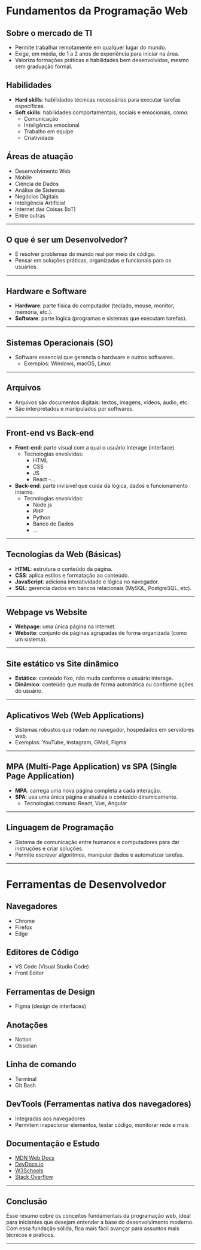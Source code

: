 # Fundamentos da Programação Web

## Sobre o mercado de TI

- Permite trabalhar remotamente em qualquer lugar do mundo.
- Exige, em média, de 1 a 2 anos de experiência para iniciar na área.
- Valoriza formações práticas e habilidades bem desenvolvidas, mesmo sem graduação formal.

## Habilidades

- **Hard skills**: habilidades técnicas necessárias para executar tarefas específicas.
- **Soft skills**: habilidades comportamentais, sociais e emocionais, como:
  - Comunicação
  - Inteligência emocional
  - Trabalho em equipe
  - Criatividade

## Áreas de atuação

- Desenvolvimento Web
- Mobile
- Ciência de Dados
- Análise de Sistemas
- Negócios Digitais
- Inteligência Artificial
- Internet das Coisas (IoT)
- Entre outras

---

## O que é ser um Desenvolvedor?

- É resolver problemas do mundo real por meio de código.
- Pensar em soluções práticas, organizadas e funcionais para os usuários.

---

## Hardware e Software

- **Hardware**: parte física do computador (teclado, mouse, monitor, memória, etc.).
- **Software**: parte lógica (programas e sistemas que executam tarefas).

---

## Sistemas Operacionais (SO)

- Software essencial que gerencia o hardware e outros softwares.
  - Exemplos: Windows, macOS, Linux

---

## Arquivos

- Arquivos são documentos digitais: textos, imagens, vídeos, áudio, etc.
- São interpretados e manipulados por softwares.

---

## Front-end vs Back-end

- **Front-end**: parte visual com a qual o usuário interage (interface).
  - Tecnologias envolvidas:
    - HTML
    - CSS
    - JS
    - React
    -...
- **Back-end**: parte invisível que cuida da lógica, dados e funcionamento interno.
  - Tecnologias envolvidas:
    - Node.js
    - PHP
    - Python
    - Banco de Dados
    - ...

---

## Tecnologias da Web (Básicas)

- **HTML**: estrutura o conteúdo da página.
- **CSS**: aplica estilos e formatação ao conteúdo.
- **JavaScript**: adiciona interatividade e lógica no navegador.
- **SQL**: gerencia dados em bancos relacionais (MySQL, PostgreSQL, etc).

---

## Webpage vs Website

- **Webpage**: uma única página na internet.
- **Website**: conjunto de páginas agrupadas de forma organizada (como um sistema).

---

## Site estático vs Site dinâmico

- **Estático**: conteúdo fixo, não muda conforme o usuário interage.
- **Dinâmico**: conteúdo que muda de forma automática ou conforme ações do usuário.

---

## Aplicativos Web (Web Applications)

- Sistemas robustos que rodam no navegador, hospedados em servidores web.
- Exemplos: YouTube, Instagram, GMail, Figma

---

## MPA (Multi-Page Application) vs SPA (Single Page Application)

- **MPA**: carrega uma nova página completa a cada interação.
- **SPA**: usa uma única página e atualiza o conteúdo dinamicamente.
  - Tecnologias comuns: React, Vue, Angular

---

## Linguagem de Programação

- Sistema de comunicação entre humanos e computadores para dar instruções e criar soluções.
- Permite escrever algoritmos, manipular dados e automatizar tarefas.

---

# Ferramentas de Desenvolvedor

## Navegadores

- Chrome
- Firefox
- Edge

## Editores de Código

- VS Code (Visual Studio Code)
- Front Editor

## Ferramentas de Design

- Figma (design de interfaces)

## Anotações

- Notion
- Obsidian

## Linha de comando

- Terminal
- Git Bash

## DevTools (Ferramentas nativa dos navegadores)

- Integradas aos navegadores
- Permitem inspecionar elementos, testar código, monitorar rede e mais

## Documentação e Estudo

- [MDN Web Docs](https://developer.mozilla.org/)
- [DevDocs.io](https://devdocs.io)
- [W3Schools](https://www.w3schools.com/)
- [Stack Overflow](https://stackoverflow.com/questions)


---

## Conclusão

Esse resumo cobre os conceitos fundamentais da programação web, ideal para iniciantes que desejam entender a base do desenvolvimento moderno. Com essa fundação sólida, fica mais fácil avançar para assuntos mais técnicos e práticos.

---